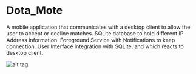 # Dota_Mote

A mobile application that communicates with a desktop client to allow the user to accept or decline matches.
SQLite database to hold different IP Address information. Foreground Service with Notifications to keep 
connection. User Interface integration with SQLite, and which reacts to desktop client.


![alt tag](http://imgur.com/HkEt6fQ)
